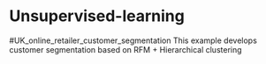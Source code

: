 # Unsupervised-learning

#UK_online_retailer_customer_segmentation
This example develops customer segmentation based on RFM + Hierarchical clustering
